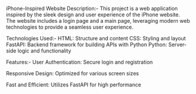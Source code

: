 iPhone-Inspired Website
Description:-
This project is a web application inspired by the sleek design and user experience of the iPhone website. The website includes a login page and a main page, leveraging modern web technologies to provide a seamless user experience.

Technologies Used:-
HTML: Structure and content
CSS: Styling and layout
FastAPI: Backend framework for building APIs with Python
Python: Server-side logic and functionality

Features:-
User Authentication: Secure login and registration

Responsive Design: Optimized for various screen sizes

Fast and Efficient: Utilizes FastAPI for high performance
